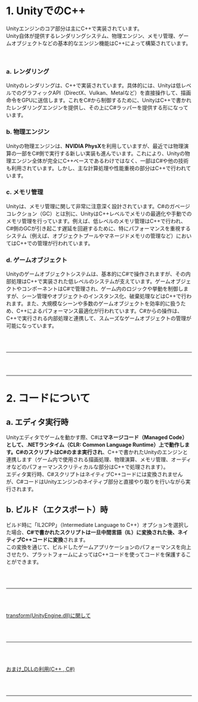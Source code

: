 # 1. **UnityでのC++**

Unityエンジンのコア部分は主にC++で実装されています。  
Unity自体が提供するレンダリングシステム、物理エンジン、メモリ管理、ゲームオブジェクトなどの基本的なエンジン機能はC++によって構築されています。

<br>

### a. **レンダリング**
Unityのレンダリングは、C++で実装されています。具体的には、Unityは低レベルでのグラフィックAPI（DirectX、Vulkan、Metalなど）を直接操作して、描画命令をGPUに送信します。これをC#から制御するために、UnityはC++で書かれたレンダリングエンジンを提供し、その上にC#ラッパーを提供する形になっています。

### b. **物理エンジン**
Unityの物理エンジンは、**NVIDIA PhysX**を利用していますが、最近では物理演算の一部をC#側で実行する新しい実装も進んでいます。これにより、Unityの物理エンジン全体が完全にC++ベースであるわけではなく、一部はC#や他の技術も利用されています。しかし、主な計算処理や性能重視の部分はC++で行われています。

### c. **メモリ管理**
Unityは、メモリ管理に関して非常に注意深く設計されています。C#のガベージコレクション（GC）とは別に、UnityはC++レベルでメモリの最適化や手動でのメモリ管理を行っています。例えば、低レベルのメモリ管理はC++で行われ、C#側のGCが引き起こす遅延を回避するために、特にパフォーマンスを重視するシステム（例えば、オブジェクトプールやマネージドメモリの管理など）においてはC++での管理が行われています。

### d. **ゲームオブジェクト**
Unityのゲームオブジェクトシステムは、基本的にC#で操作されますが、その内部処理はC++で実装された低レベルのシステムが支えています。ゲームオブジェクトやコンポーネントはC#で管理され、ゲーム内のロジックや挙動を制御しますが、シーン管理やオブジェクトのインスタンス化、破棄処理などはC++で行われます。また、大規模なシーンや多数のゲームオブジェクトを効率的に扱うため、C++によるパフォーマンス最適化が行われています。C#からの操作は、C++で実行される内部処理と連携して、スムーズなゲームオブジェクトの管理が可能になっています。


<br>

<br>

---

<br>

<br>




---

# 2. コードについて

## a. **エディタ実行時**
Unityエディタでゲームを動かす際、C#は**マネージコード（Managed Code）**として、.NETランタイム（CLR: Common Language Runtime）上で動作します。C#のスクリプトは**C#のまま実行され**、C++で書かれたUnityのエンジンと連携します（ゲーム内で使用される描画処理、物理演算、メモリ管理、オーディオなどのパフォーマンスクリティカルな部分はC++で処理されます）。  
エディタ実行時、C#スクリプトはネイティブC++コードには変換されませんが、C#コードはUnityエンジンのネイティブ部分と直接やり取りを行いながら実行されます。

## b. **ビルド（エクスポート）時**
ビルド時に「IL2CPP」（Intermediate Language to C++）オプションを選択した場合、**C#で書かれたスクリプトは一旦中間言語（IL）に変換された後、ネイティブC++コードに変換**されます。  
この変換を通じて、ビルドしたゲームアプリケーションのパフォーマンスを向上させたり、プラットフォームによってはC++コードを使ってコードを保護することができます。


<br>

<br>

---

<br>

<br>

[transform(UnityEngine.dll)に関して](transform.md)

<br>

<br>

---

<br>

<br>


[おまけ_DLLの利用(C++ , C#)](DLL.md)



<br>

<br>

---

<br>

<br>
